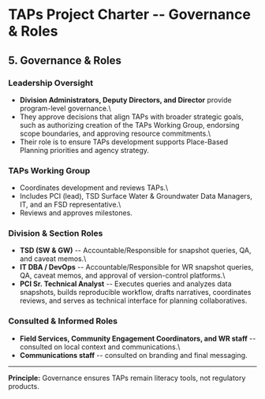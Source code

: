 # TAPs Project Charter -- Governance & Roles

## 5. Governance & Roles

### Leadership Oversight

-   **Division Administrators, Deputy Directors, and Director** provide
    program-level governance.\
-   They approve decisions that align TAPs with broader strategic goals,
    such as authorizing creation of the TAPs Working Group, endorsing
    scope boundaries, and approving resource commitments.\
-   Their role is to ensure TAPs development supports Place-Based
    Planning priorities and agency strategy.

### TAPs Working Group

-   Coordinates development and reviews TAPs.\
-   Includes PCI (lead), TSD Surface Water & Groundwater Data Managers,
    IT, and an FSD representative.\
-   Reviews and approves milestones.

### Division & Section Roles

-   **TSD (SW & GW)** -- Accountable/Responsible for snapshot queries,
    QA, and caveat memos.\
-   **IT DBA / DevOps** -- Accountable/Responsible for WR snapshot
    queries, QA, caveat memos, and approval of version-control
    platforms.\
-   **PCI Sr. Technical Analyst** -- Executes queries and analyzes data
    snapshots, builds reproducible workflow, drafts narratives,
    coordinates reviews, and serves as technical interface for planning
    collaboratives.

### Consulted & Informed Roles

-   **Field Services, Community Engagement Coordinators, and WR staff**
    -- consulted on local context and communications.\
-   **Communications staff** -- consulted on branding and final
    messaging.

------------------------------------------------------------------------

**Principle:** Governance ensures TAPs remain literacy tools, not
regulatory products.
